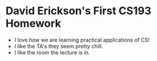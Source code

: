 # David Erickson's First CS193 Homework

- I love how we are learning practical applications of CS!
- I like the TA's they seem pretty chill.
- I like the room the lecture is in. 
